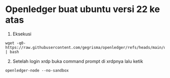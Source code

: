 # Openledger buat ubuntu versi 22 ke atas

1) Eksekusi
```
wget -q0- https://raw.githubusercontent.com/gegrisma/openledger/refs/heads/main/openledger.sh | bash
```
2) Setelah login xrdp buka command prompt di xrdpnya lalu ketik
```
openledger-node --no-sandbox
```
